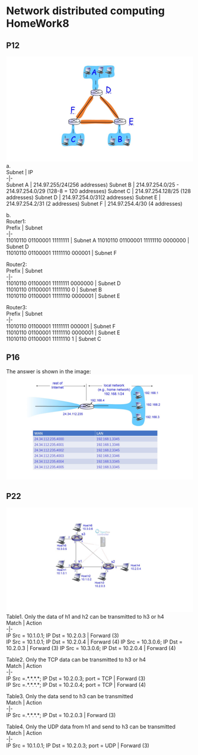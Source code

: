 # Network distributed computing HomeWork8  
## P12  
![P16.png](https://github.com/xjywhu/WLFBSHomeWork8/blob/master/P12.jpg)   
a.  
Subnet | IP  
-|-  
Subnet A | 214.97.255/24(256 addresses)
Subnet B | 214.97.254.0/25  - 214.97.254.0/29 (128-8 = 120 addresses) 
Subnet C | 214.97.254.128/25 (128 addresses) 
Subnet D | 214.97.254.0/31(2 addresses) 
Subnet E | 214.97.254.2/31 (2 addresses) 
Subnet F | 214.97.254.4/30  (4 addresses) 


b.  
Router1:  
Prefix | Subnet  
-|-  
11010110 01100001 11111111  | Subnet A 
11010110 01100001 11111110 0000000 | Subnet D  
11010110 01100001 11111110 000001 | Subnet F  


Router2:  
Prefix | Subnet  
-|-  
11010110 01100001 11111111  0000000 | Subnet D  
11010110 01100001 11111110  0  | Subnet B  
11010110 01100001 11111110  0000001  | Subnet E   


Router3:  
Prefix | Subnet  
-|-  
11010110 01100001 11111111  000001 | Subnet F  
11010110 01100001 11111110  0000001 | Subnet E   
11010110 01100001 11111110 1  | Subnet C 

## P16
The answer is shown in the image:  
![P16.png](https://github.com/xjywhu/WLFBSHomeWork8/blob/master/P16.JPG)   
## P22  
![P22.png](https://github.com/xjywhu/WLFBSHomeWork8/blob/master/P22.JPG)   
Table1.  Only the data of h1 and h2 can be transmitted to h3 or h4   
Match | Action  
-|-  
IP Src = 10.1.0.1; IP Dst = 10.2.0.3  | Forward (3)  
IP Src = 10.1.0.1; IP Dst = 10.2.0.4  | Forward (4) 
IP Src = 10.3.0.6; IP Dst = 10.2.0.3  | Forward (3) 
IP Src = 10.3.0.6; IP Dst = 10.2.0.4  | Forward (4) 


Table2.  Only the TCP data can be transmitted to h3 or h4   
Match | Action  
-|-  
IP Src =\.\*\.\*\.\*\.\*; IP Dst = 10.2.0.3; port = TCP  | Forward (3)  
IP Src =\.\*\.\*\.\*\.\*; IP Dst = 10.2.0.4; port = TCP  | Forward (4) 


Table3.  Only the data send to h3 can be transmitted  
Match | Action  
-|-  
IP Src =\.\*\.\*\.\*\.\*; IP Dst = 10.2.0.3 | Forward (3)  


Table4.  Only the UDP data from h1 and send to h3 can be transmitted  
Match | Action  
-|-  
IP Src = 10.1.0.1; IP Dst = 10.2.0.3; port = UDP  | Forward (3)  